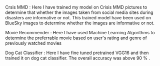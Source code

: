 Crsis MMD : Here I have trained my model on Crisis MMD pictures to determine that whether the images taken from social media sites during disasters are informative or not. This trained 
model have been used on BlueSky images to determine whether the images are informative or not.
 

Movie Recommender : Here I have used Machine Learning Algorithms to determine the preferrable movie based on user's rating and genre of previously watched movies


Dog Cat Classifier : Here I have fine tuned pretrained VGG16 and then trained it on dog cat classifier. The overall accuracy was above 90 % .
